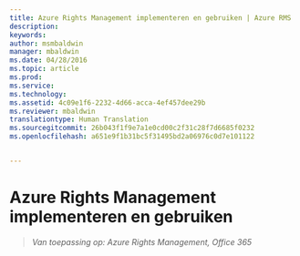 ```yaml
---
title: Azure Rights Management implementeren en gebruiken | Azure RMS
description: 
keywords: 
author: msmbaldwin
manager: mbaldwin
ms.date: 04/28/2016
ms.topic: article
ms.prod: 
ms.service: 
ms.technology: 
ms.assetid: 4c09e1f6-2232-4d66-acca-4ef457dee29b
ms.reviewer: mbaldwin
translationtype: Human Translation
ms.sourcegitcommit: 26b043f1f9e7a1e0cd00c2f31c28f7d6685f0232
ms.openlocfilehash: a651e9f1b31bc5f31495bd2a06976c0d7e101122


---
```


# Azure Rights Management implementeren en gebruiken

>*Van toepassing op: Azure Rights Management, Office 365*




<!--HONumber=Aug16_HO4-->


